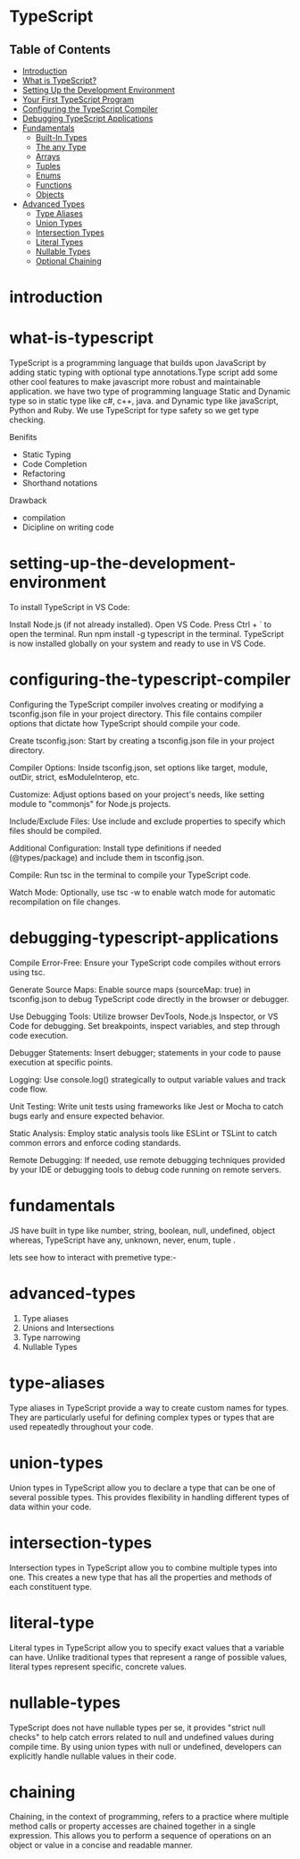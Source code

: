 # TypeScript

## Table of Contents

- [Introduction](#introduction)
- [What is TypeScript?](#what-is-typescript)
- [Setting Up the Development Environment](#setting-up-the-development-environment)
- [Your First TypeScript Program](#your-first-typescript-program)
- [Configuring the TypeScript Compiler](#configuring-the-typescript-compiler)
- [Debugging TypeScript Applications](#debugging-typescript-applications)
- [Fundamentals](#fundamentals)
  - [Built-In Types](#built-in-types)
  - [The any Type](#the-any-type)
  - [Arrays](#arrays)
  - [Tuples](#tuples)
  - [Enums](#enums)
  - [Functions](#functions)
  - [Objects](#objects)
- [Advanced Types](#advanced-types)
  - [Type Aliases](#type-aliases)
  - [Union Types](#union-types)
  - [Intersection Types](#intersection-types)
  - [Literal Types](#literal-types)
  - [Nullable Types](#nullable-types)
  - [Optional Chaining](#chaining)


# introduction
# what-is-typescript

TypeScript is a programming language that builds upon JavaScript by adding static typing with optional type annotations.Type script add some other cool features to make javascript more robust and maintainable application.
we have two type of programming language Static and Dynamic type so in static type like c#, c++, java. and Dynamic type like javaScript, Python and Ruby.
We use TypeScript for type safety so we get type checking.

Benifits 
- Static Typing
- Code Completion
- Refactoring
- Shorthand notations

Drawback
- compilation
- Dicipline on writing code

# setting-up-the-development-environment

To install TypeScript in VS Code:

Install Node.js (if not already installed).
Open VS Code.
Press Ctrl + ` to open the terminal.
Run npm install -g typescript in the terminal.
TypeScript is now installed globally on your system and ready to use in VS Code.

# configuring-the-typescript-compiler


Configuring the TypeScript compiler involves creating or modifying a tsconfig.json file in your project directory. This file contains compiler options that dictate how TypeScript should compile your code.

Create tsconfig.json: Start by creating a tsconfig.json file in your project directory.

Compiler Options: Inside tsconfig.json, set options like target, module, outDir, strict, esModuleInterop, etc.

Customize: Adjust options based on your project's needs, like setting module to "commonjs" for Node.js projects.

Include/Exclude Files: Use include and exclude properties to specify which files should be compiled.

Additional Configuration: Install type definitions if needed (@types/package) and include them in tsconfig.json.

Compile: Run tsc in the terminal to compile your TypeScript code.

Watch Mode: Optionally, use tsc -w to enable watch mode for automatic recompilation on file changes.

# debugging-typescript-applications

Compile Error-Free: Ensure your TypeScript code compiles without errors using tsc.

Generate Source Maps: Enable source maps (sourceMap: true) in tsconfig.json to debug TypeScript code directly in the browser or debugger.

Use Debugging Tools: Utilize browser DevTools, Node.js Inspector, or VS Code for debugging. Set breakpoints, inspect variables, and step through code execution.

Debugger Statements: Insert debugger; statements in your code to pause execution at specific points.

Logging: Use console.log() strategically to output variable values and track code flow.

Unit Testing: Write unit tests using frameworks like Jest or Mocha to catch bugs early and ensure expected behavior.

Static Analysis: Employ static analysis tools like ESLint or TSLint to catch common errors and enforce coding standards.

Remote Debugging: If needed, use remote debugging techniques provided by your IDE or debugging tools to debug code running on remote servers.

# fundamentals

JS have built in type like number, string, boolean, null, undefined, object whereas,
TypeScript have any, unknown, never, enum, tuple .

lets see how to interact with premetive type:-

# advanced-types

1. Type aliases
2. Unions and Intersections
3. Type narrowing
4. Nullable Types

# type-aliases


Type aliases in TypeScript provide a way to create custom names for types. They are particularly useful for defining complex types or types that are used repeatedly throughout your code.

# union-types

Union types in TypeScript allow you to declare a type that can be one of several possible types. This provides flexibility in handling different types of data within your code. 

# intersection-types

Intersection types in TypeScript allow you to combine multiple types into one. This creates a new type that has all the properties and methods of each constituent type.

# literal-type

Literal types in TypeScript allow you to specify exact values that a variable can have. Unlike traditional types that represent a range of possible values, literal types represent specific, concrete values.

# nullable-types

TypeScript does not have nullable types per se, it provides "strict null checks" to help catch errors related to null and undefined values during compile time. By using union types with null or undefined, developers can explicitly handle nullable values in their code.

# chaining

Chaining, in the context of programming, refers to a practice where multiple method calls or property accesses are chained together in a single expression. This allows you to perform a sequence of operations on an object or value in a concise and readable manner.